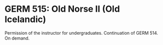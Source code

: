 # GERM 515: Old Norse II (Old Icelandic)

Permission of the instructor for undergraduates. Continuation of GERM 514. On demand.